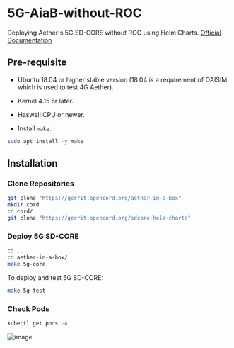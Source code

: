 # 5G-AiaB-without-ROC

Deploying Aether's 5G SD-CORE without ROC using Helm Charts. [Official Documentation](https://docs.sd-core.opennetworking.org/master/developer/aiab5g.html)

## Pre-requisite

* Ubuntu 18.04 or higher stable version (18.04 is a requirement of OAISIM which is used to test 4G Aether).

* Kernel 4.15 or later.

* Haswell CPU or newer.

* Install `make`:

```bash
sudo apt install -y make
```

## Installation

### Clone Repositories

```bash
git clone "https://gerrit.opencord.org/aether-in-a-box"
mkdir cord
cd cord/
git clone "https://gerrit.opencord.org/sdcore-helm-charts"
```

### Deploy 5G SD-CORE

```bash
cd ..
cd aether-in-a-box/
make 5g-core
```

To deploy and test 5G SD-CORE:

```bash
make 5g-test
```

### Check Pods

```bash
kubectl get pods -A
```

![image](https://user-images.githubusercontent.com/97805339/204111906-a67f1f20-5342-437d-86a6-851265e9fdca.png)

